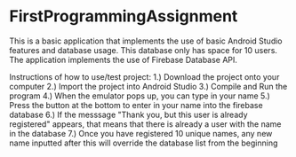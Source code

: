 # FirstProgrammingAssignment
This is a basic application that implements the use of basic Android Studio features and database usage. This database only has space for 10 users. The application implements the use of Firebase Database API.

Instructions of how to use/test project:
1.) Download the project onto your computer 
2.) Import the project into Android Studio
3.) Compile and Run the program
4.) When the emulator pops up, you can type in your name 
5.) Press the button at the bottom to enter in your name into the firebase database
6.) If the messsage "Thank you, but this user is already registered" appears, that means that there is already a user with the name in the database
7.) Once you have registered 10 unique names, any new name inputted after this will override the database list from the beginning
 
